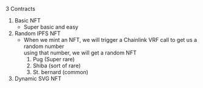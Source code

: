 3 Contracts

1. Basic NFT
    - Super basic and easy
2. Random IPFS NFT
    - When we mint an NFT, we will trigger a Chainlink VRF call to get us a random number  
      using that number, we will get a random NFT
        1. Pug (Super rare)
        2. Shiba (sort of rare)
        3. St. bernard (common)
3. Dynamic SVG NFT
